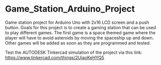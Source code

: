 # Game_Station_Arduino_Project

Game station project for Arduino Uno with 2x16 LCD screen and a push button.
Goals for this project is to create a gaming station that can be used to play
different games. The first game is a space themed game where the
player will have to avoid asteroids by moving the spaceship up and down.
Other games will be added as soon as they are programmed and tested.

Test the AUTODESK Tinkercad simulation of the project via this link:
https://www.tinkercad.com/things/2UjaoKeHYQ5
